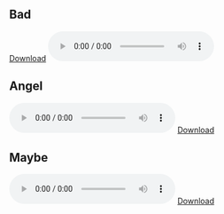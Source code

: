 ## Bad

<a href="bad.mp3" download target="_blank">Download</a>
<audio controls><source src="https://github.com/djdry/trying-my-best-here/raw/main/bad.mp3" type="audio/mpeg">Your browser does not support the audio tag.</audio>

## Angel

<audio controls><source src="https://github.com/djdry/trying-my-best-here/raw/main/angel.mp3" type="audio/mpeg">Your browser does not support the audio tag.</audio>
<a href="angel.mp3" download target="_blank">Download</a>

## Maybe

<audio controls><source src="https://github.com/djdry/trying-my-best-here/raw/main/maybe.mp3" type="audio/mpeg">Your browser does not support the audio tag.</audio>
<a href="maybe.mp3" download target="_blank">Download</a>
